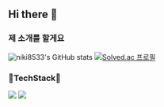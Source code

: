 ## Hi there 👋

### 제 소개를 할게요

![niki8533's GitHub stats](https://github-readme-stats.vercel.app/api?username=niki8533&show_icons=true&theme=tokyonight)
[![Solved.ac 프로필](http://mazassumnida.wtf/api/generate_badge?boj=niki8533)](https://solved.ac/niki8533)

### 🔧TechStack🔨
<img src="https://img.shields.io/badge/Java-dbf3a4?style=for-the-badge&logo=java&logoColor=#F7DF1E">
<img src="https://img.shields.io/badge/C-A8B9CC?style=for-the-badge&logo=C&logoColor=#F7DF1E">

